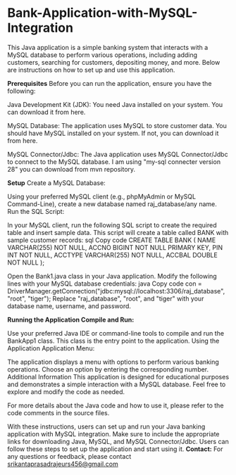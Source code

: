 # Bank-Application-with-MySQL-Integration
This Java application is a simple banking system that interacts with a MySQL database to perform various operations, including adding customers, searching for customers, depositing money, and more. Below are instructions on how to set up and use this application.

**Prerequisites**
Before you can run the application, ensure you have the following:

Java Development Kit (JDK): You need Java installed on your system. You can download it from here.

MySQL Database: The application uses MySQL to store customer data. You should have MySQL installed on your system. If not, you can download it from here.

MySQL Connector/Jdbc: The Java application uses MySQL Connector/Jdbc to connect to the MySQL database.
I am using "my-sql connecter version 28" you can download from mvn repository.

**Setup**
Create a MySQL Database:

Using your preferred MySQL client (e.g., phpMyAdmin or MySQL Command-Line), create a new database named raj_database/any name.
Run the SQL Script:

In your MySQL client, run the following SQL script to create the required table and insert sample data. This script will create a table called BANK with sample customer records:
sql
Copy code
CREATE TABLE BANK (
    NAME VARCHAR(255) NOT NULL,
    ACCNO BIGINT NOT NULL PRIMARY KEY,
    PIN INT NOT NULL,
    ACCTYPE VARCHAR(255) NOT NULL,
    ACCBAL DOUBLE NOT NULL
);

Open the Bank1.java class in your Java application.
Modify the following lines with your MySQL database credentials:
java
Copy code
con = DriverManager.getConnection("jdbc:mysql://localhost:3306/raj_database", "root", "tiger");
Replace "raj_database", "root", and "tiger" with your database name, username, and password.

**Running the Application
Compile and Run:**

Use your preferred Java IDE or command-line tools to compile and run the BankApp1 class. This class is the entry point to the application.
Using the Application
Application Menu:

The application displays a menu with options to perform various banking operations.
Choose an option by entering the corresponding number.
Additional Information
This application is designed for educational purposes and demonstrates a simple interaction with a MySQL database. Feel free to explore and modify the code as needed.

For more details about the Java code and how to use it, please refer to the code comments in the source files.

With these instructions, users can set up and run your Java banking application with MySQL integration. Make sure to include the appropriate links for downloading Java, MySQL, and MySQL Connector/Jdbc. Users can follow these steps to set up the application and start using it.
**Contact:** For any questions or feedback, please contact srikantaprasadrajeurs456@gmail.com

